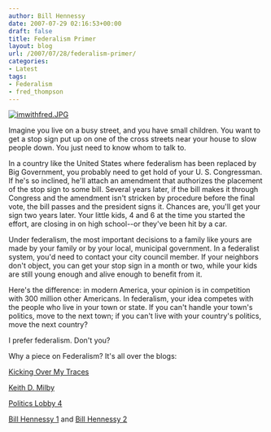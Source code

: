 ```yaml
---
author: Bill Hennessy
date: 2007-07-29 02:16:53+00:00
draft: false
title: Federalism Primer
layout: blog
url: /2007/07/28/federalism-primer/
categories:
- Latest
tags:
- Federalism
- fred_thompson
---
```


[![imwithfred.JPG](https://hennessysview.com/wp-content/uploads/2007/07/imwithfred.JPG)
](https://fredfile.imwithfred.com/2007/on-federalism/)

Imagine you live on a busy street, and you have small children. You want to get a stop sign put up on one of the cross streets near your house to slow people down. You just need to know whom to talk to.

In a country like the United States where federalism has been replaced by Big Government, you probably need to get hold of your U. S. Congressman. If he's so inclined, he'll attach an amendment that authorizes the placement of the stop sign to some bill. Several years later, if the bill makes it through Congress and the amendment isn't stricken by procedure before the final vote, the bill passes and the president signs it. Chances are, you'll get your sign two years later. Your little kids, 4 and 6 at the time you started the effort, are closing in on high school--or they've been hit by a car.

Under federalism, the most important decisions to a family like yours are made by your family or by your local, municipal government. In a federalist system, you'd need to contact your city council member. If your neighbors don't object, you can get your stop sign in a month or two, while your kids are still young enough and alive enough to benefit from it.

Here's the difference: in modern America, your opinion is in competition with 300 million other Americans. In federalism, your idea competes with the people who live in your town or state. If you can't handle your town's politics, move to the next town; if you can't live with your country's politics, move the next country?

I prefer federalism. Don't you?

Why a piece on Federalism? It's all over the blogs:

[Kicking Over My Traces](https://www.cehwiedel.com/blogs/traces/?p=2383)

[Keith D. Milby](https://blog.keithdmilby.com/2007/07/28/thoughts-on-federalism-from-fred-thompson/)

[Politics Lobby 4](https://blog.keithdmilby.com/2007/07/28/thoughts-on-federalism-from-fred-thompson/)

[Bill Hennessy 1](https://hennessysview.com/?p=8077) and [Bill Hennessy 2](https://hennessysview.com/?p=8076)

